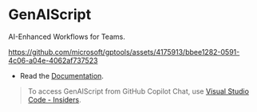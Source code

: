 # GenAIScript

AI-Enhanced Workflows for Teams.

https://github.com/microsoft/gptools/assets/4175913/bbee1282-0591-4c06-a04e-4062af737523

-   Read the [Documentation](https://github.com/microsoft/gptools).

> To access GenAIScript from GitHub Copilot Chat, use [Visual Studio Code - Insiders](https://code.visualstudio.com/insiders/).
